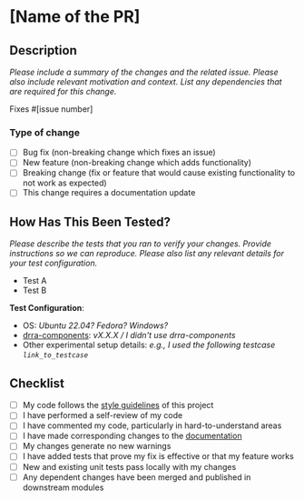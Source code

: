 # [Name of the PR]

## Description

_Please include a summary of the changes and the related issue._
_Please also include relevant motivation and context._
_List any dependencies that are required for this change._

Fixes #[issue number]

### Type of change

- [ ] Bug fix (non-breaking change which fixes an issue)
- [ ] New feature (non-breaking change which adds functionality)
- [ ] Breaking change (fix or feature that would cause existing functionality to not work as expected)
- [ ] This change requires a documentation update

## How Has This Been Tested?

_Please describe the tests that you ran to verify your changes._
_Provide instructions so we can reproduce._
_Please also list any relevant details for your test configuration._

- Test A
- Test B

**Test Configuration**:

- OS:
  _Ubuntu 22.04? Fedora? Windows?_
- [drra-components](https://github.com/silagokth/drra-components):
  _vX.X.X / I didn't use drra-components_
- Other experimental setup details:
  _e.g., I used the following testcase `link_to_testcase`_

## Checklist

- [ ] My code follows the [style guidelines](https://silago.eecs.kth.se/docs/Guideline/Software/)
      of this project
- [ ] I have performed a self-review of my code
- [ ] I have commented my code, particularly in hard-to-understand areas
- [ ] I have made corresponding changes to the [documentation](https://github.com/silagokth/SiLagoDoc)
- [ ] My changes generate no new warnings
- [ ] I have added tests that prove my fix is effective or that my feature works
- [ ] New and existing unit tests pass locally with my changes
- [ ] Any dependent changes have been merged and published in downstream modules
